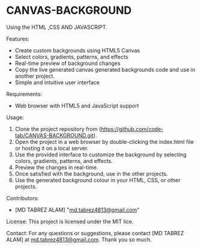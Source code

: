 # CANVAS-BACKGROUND
Using the HTML ,CSS AND JAVASCRIPT.

Features:
- Create custom backgrounds using HTML5 Canvas
- Select colors, gradients, patterns, and effects
- Real-time preview of background changes
- Copy the live generated canvas generated backgrounds code and use in another project.
- Simple and intuitive user interface

Requirements:
- Web browser with HTML5 and JavaScript support

Usage:
1. Clone the project repository from (https://github.com/code-tab/CANVAS-BACKGROUND.git).
2. Open the project in a web browser by double-clicking the index.html file or hosting it on a local server.
3. Use the provided interface to customize the background by selecting colors, gradients, patterns, and effects.
4. Preview the changes in real-time.
5. Once satisfied with the background, use in the other projects.
6. Use the generated background colour in your HTML, CSS, or other projects.

Contributors:
- [MD TABREZ ALAM] "md.tabrez4813@gmail.com"

License:
This project is licensed under the MIT lice.

Contact:
For any questions or suggestions, please contact [MD TABREZ ALAM] at md.tabrez4813@gmail.com.
Thank you so much.
